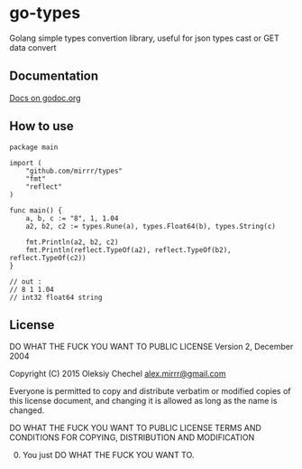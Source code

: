 # go-types
Golang simple types convertion library, useful for
json types cast or GET data convert 

## Documentation
[Docs on godoc.org](https://godoc.org/github.com/mirrr/types)

## How to use

```golang
package main

import (
    "github.com/mirrr/types"
    "fmt"
    "reflect"
)

func main() {
    a, b, c := "8", 1, 1.04
    a2, b2, c2 := types.Rune(a), types.Float64(b), types.String(c)

    fmt.Println(a2, b2, c2)
    fmt.Println(reflect.TypeOf(a2), reflect.TypeOf(b2), reflect.TypeOf(c2))
}

// out :
// 8 1 1.04
// int32 float64 string
```

## License
DO WHAT THE FUCK YOU WANT TO PUBLIC LICENSE
Version 2, December 2004

Copyright (C) 2015 Oleksiy Chechel <alex.mirrr@gmail.com>

Everyone is permitted to copy and distribute verbatim or modified
copies of this license document, and changing it is allowed as long
as the name is changed.

DO WHAT THE FUCK YOU WANT TO PUBLIC LICENSE
TERMS AND CONDITIONS FOR COPYING, DISTRIBUTION AND MODIFICATION

 0. You just DO WHAT THE FUCK YOU WANT TO.

